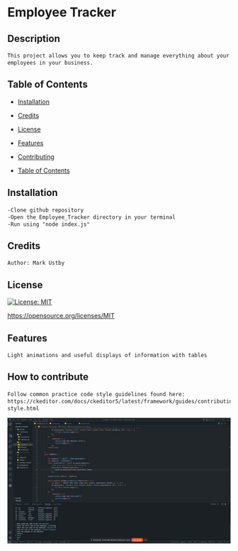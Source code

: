 # Employee Tracker

## Description
    This project allows you to keep track and manage everything about your employees in your business.
    
## Table of Contents


   - [Installation](#installation)

   - [Credits](#credits)

   - [License](#license)


   - [Features](#features)

   - [Contributing](#contributing)

   - [Table of Contents](#tableofcontents)


## Installation
    -Clone github repository
    -Open the Employee_Tracker directory in your terminal 
    -Run using "node index.js"
    
## Credits
    Author: Mark Ustby
## License

  [![License: MIT](https://img.shields.io/badge/License-MIT-yellow.svg)](https://opensource.org/licenses/MIT)

  https://opensource.org/licenses/MIT

    
## Features
    Light animations and useful displays of information with tables
## How to contribute
    Follow common practice code style guidelines found here: https://ckeditor.com/docs/ckeditor5/latest/framework/guides/contributing/code-style.html


![](Untitled_%20Aug%207,%202022%207_19%20PM.gif)



    



  
